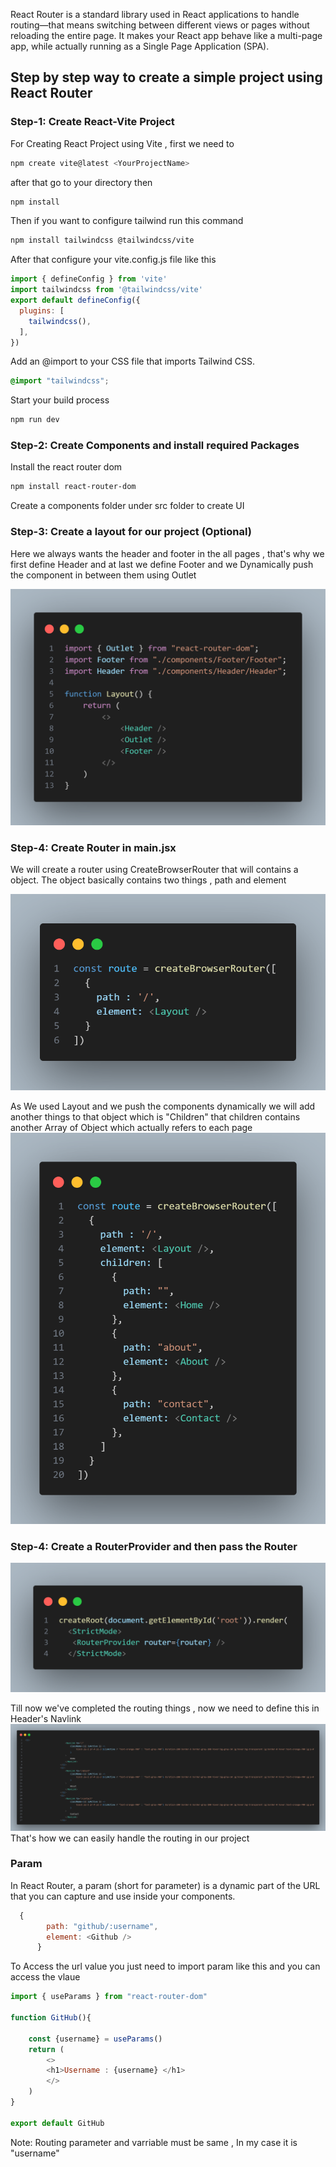 React Router is a standard library used in React applications to handle routing—that means switching between different views or pages without reloading the entire page. It makes your React app behave like a multi-page app, while actually running as a Single Page Application (SPA). 

## Step by step way to create a simple project using React Router

### Step-1: Create React-Vite Project 
For Creating React Project using Vite , first we need to 

```js
npm create vite@latest <YourProjectName>
```

after that go to your directory then

```bash
npm install
```

Then if you want to configure tailwind run this command

```bash
npm install tailwindcss @tailwindcss/vite
```

After that configure your vite.config.js file like this

```js
import { defineConfig } from 'vite'
import tailwindcss from '@tailwindcss/vite'
export default defineConfig({
  plugins: [
    tailwindcss(),
  ],
})
```
Add an @import to your CSS file that imports Tailwind CSS.

```css
@import "tailwindcss";
```

Start your build process
```bash
npm run dev
```

### Step-2: Create Components and install required Packages

Install the react router dom 

```bash
npm install react-router-dom
```


Create a components folder under src folder to create UI

### Step-3: Create a layout for our project (Optional)

Here we always wants the header and footer in the all pages , that's why we first define Header and at last we define Footer and we Dynamically push the component in between them using Outlet

![layout](image.png)

### Step-4: Create Router in main.jsx

We will create a router using CreateBrowserRouter that will contains a object. The object basically contains two things , path and element

![Create Router](image-1.png) 

As We used Layout and we push the components dynamically we will add another things to that object which is "Children"
that children contains another Array of Object which actually refers to each page 
![Whole router](image-2.png)

### Step-4: Create a RouterProvider and then pass the Router 

![RouterProvider](image-3.png)


Till now we've completed the routing things , now we need to define this in Header's Navlink
![alt text](image-5.png)
That's how we can easily handle the routing in our project



### Param
In React Router, a param (short for parameter) is a dynamic part of the URL that you can capture and use inside your components. 

```js
  {
        path: "github/:username",
        element: <Github />
      }
```

To Access the url value you just need to import param like this and you can access the vlaue

```js
import { useParams } from "react-router-dom"

function GitHub(){

    const {username} = useParams()
    return (
        <>
        <h1>Username : {username} </h1>
        </>
    )
}

export default GitHub
```


Note: Routing parameter and varriable must be same , In my case it is "username"